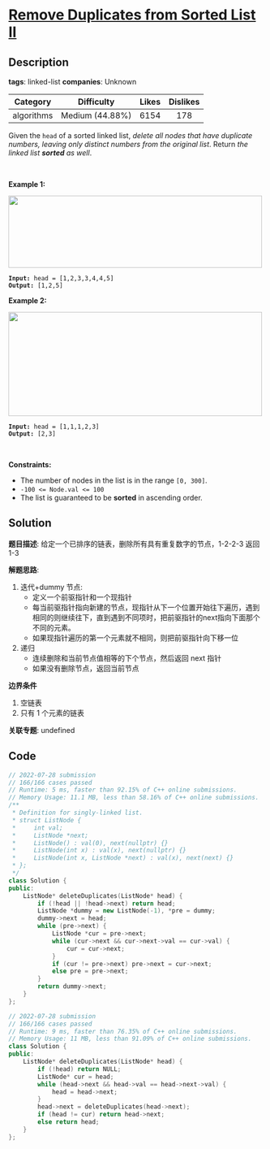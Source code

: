 # [Remove Duplicates from Sorted List II](https://leetcode.com/problems/remove-duplicates-from-sorted-list-ii/description/)

## Description

**tags**: linked-list
**companies**: Unknown

| Category | Difficulty | Likes | Dislikes |
| :------: | :--------: | :---: | :------: |
| algorithms | Medium (44.88%) | 6154 | 178 |

<p>Given the <code>head</code> of a sorted linked list, <em>delete all nodes that have duplicate numbers, leaving only distinct numbers from the original list</em>. Return <em>the linked list <strong>sorted</strong> as well</em>.</p>

<p>&nbsp;</p>
<p><strong>Example 1:</strong></p>
<img alt="" src="https://assets.leetcode.com/uploads/2021/01/04/linkedlist1.jpg" style="width: 500px; height: 142px;" />
<pre><code><strong>Input:</strong> head = [1,2,3,3,4,4,5]
<strong>Output:</strong> [1,2,5]</code></pre>

<p><strong>Example 2:</strong></p>
<img alt="" src="https://assets.leetcode.com/uploads/2021/01/04/linkedlist2.jpg" style="width: 500px; height: 205px;" />
<pre><code><strong>Input:</strong> head = [1,1,1,2,3]
<strong>Output:</strong> [2,3]</code></pre>

<p>&nbsp;</p>
<p><strong>Constraints:</strong></p>

<ul>
	<li>The number of nodes in the list is in the range <code>[0, 300]</code>.</li>
	<li><code>-100 &lt;= Node.val &lt;= 100</code></li>
	<li>The list is guaranteed to be <strong>sorted</strong> in ascending order.</li>
</ul>

## Solution

**题目描述**: 给定一个已排序的链表，删除所有具有重复数字的节点，1-2-2-3 返回 1-3

**解题思路**:

1. 迭代+dummy 节点:
   - 定义一个前驱指针和一个现指针
   - 每当前驱指针指向新建的节点，现指针从下一个位置开始往下遍历，遇到相同的则继续往下，直到遇到不同项时，把前驱指针的next指向下面那个不同的元素。
   - 如果现指针遍历的第一个元素就不相同，则把前驱指针向下移一位
2. 递归
   - 连续删除和当前节点值相等的下个节点，然后返回 next 指针
   - 如果没有删除节点，返回当前节点

**边界条件**

1. 空链表
2. 只有 1 个元素的链表

**关联专题**: undefined

## Code

```cpp
// 2022-07-28 submission
// 166/166 cases passed
// Runtime: 5 ms, faster than 92.15% of C++ online submissions.
// Memory Usage: 11.1 MB, less than 58.16% of C++ online submissions.
/**
 * Definition for singly-linked list.
 * struct ListNode {
 *     int val;
 *     ListNode *next;
 *     ListNode() : val(0), next(nullptr) {}
 *     ListNode(int x) : val(x), next(nullptr) {}
 *     ListNode(int x, ListNode *next) : val(x), next(next) {}
 * };
 */
class Solution {
public:
    ListNode* deleteDuplicates(ListNode* head) {
        if (!head || !head->next) return head;
        ListNode *dummy = new ListNode(-1), *pre = dummy;
        dummy->next = head;
        while (pre->next) {
            ListNode *cur = pre->next;
            while (cur->next && cur->next->val == cur->val) {
                cur = cur->next;
            }
            if (cur != pre->next) pre->next = cur->next;
            else pre = pre->next;
        }
        return dummy->next;
    }
};
```

```cpp
// 2022-07-28 submission
// 166/166 cases passed
// Runtime: 9 ms, faster than 76.35% of C++ online submissions.
// Memory Usage: 11 MB, less than 91.09% of C++ online submissions.
class Solution {
public:
    ListNode* deleteDuplicates(ListNode* head) {
        if (!head) return NULL;
        ListNode* cur = head;
        while (head->next && head->val == head->next->val) {
            head = head->next;
        }
        head->next = deleteDuplicates(head->next);
        if (head != cur) return head->next;
        else return head;
    }
};
```
